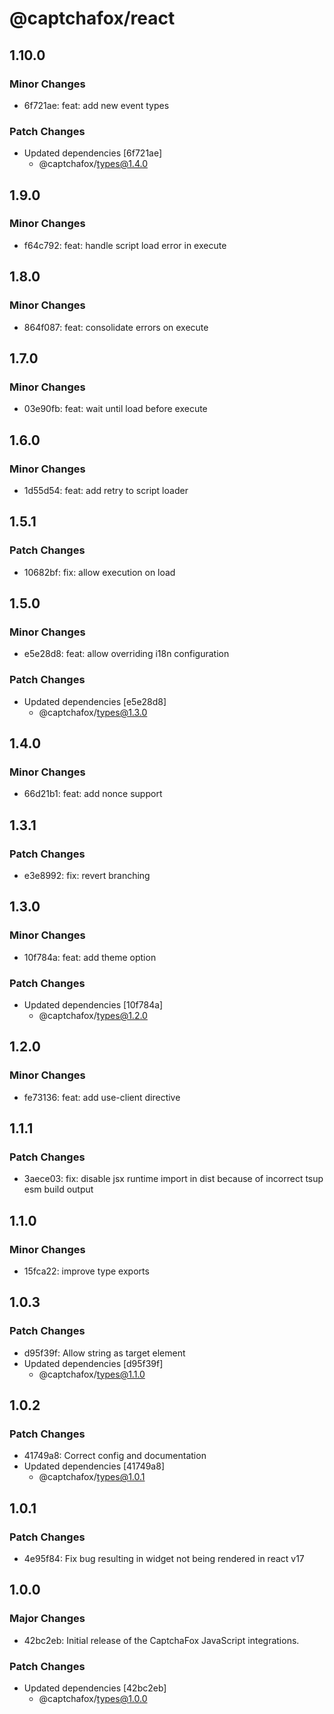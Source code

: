 # @captchafox/react

## 1.10.0

### Minor Changes

- 6f721ae: feat: add new event types

### Patch Changes

- Updated dependencies [6f721ae]
  - @captchafox/types@1.4.0

## 1.9.0

### Minor Changes

- f64c792: feat: handle script load error in execute

## 1.8.0

### Minor Changes

- 864f087: feat: consolidate errors on execute

## 1.7.0

### Minor Changes

- 03e90fb: feat: wait until load before execute

## 1.6.0

### Minor Changes

- 1d55d54: feat: add retry to script loader

## 1.5.1

### Patch Changes

- 10682bf: fix: allow execution on load

## 1.5.0

### Minor Changes

- e5e28d8: feat: allow overriding i18n configuration

### Patch Changes

- Updated dependencies [e5e28d8]
  - @captchafox/types@1.3.0

## 1.4.0

### Minor Changes

- 66d21b1: feat: add nonce support

## 1.3.1

### Patch Changes

- e3e8992: fix: revert branching

## 1.3.0

### Minor Changes

- 10f784a: feat: add theme option

### Patch Changes

- Updated dependencies [10f784a]
  - @captchafox/types@1.2.0

## 1.2.0

### Minor Changes

- fe73136: feat: add use-client directive

## 1.1.1

### Patch Changes

- 3aece03: fix: disable jsx runtime import in dist because of incorrect tsup esm build output

## 1.1.0

### Minor Changes

- 15fca22: improve type exports

## 1.0.3

### Patch Changes

- d95f39f: Allow string as target element
- Updated dependencies [d95f39f]
  - @captchafox/types@1.1.0

## 1.0.2

### Patch Changes

- 41749a8: Correct config and documentation
- Updated dependencies [41749a8]
  - @captchafox/types@1.0.1

## 1.0.1

### Patch Changes

- 4e95f84: Fix bug resulting in widget not being rendered in react v17

## 1.0.0

### Major Changes

- 42bc2eb: Initial release of the CaptchaFox JavaScript integrations.

### Patch Changes

- Updated dependencies [42bc2eb]
  - @captchafox/types@1.0.0
